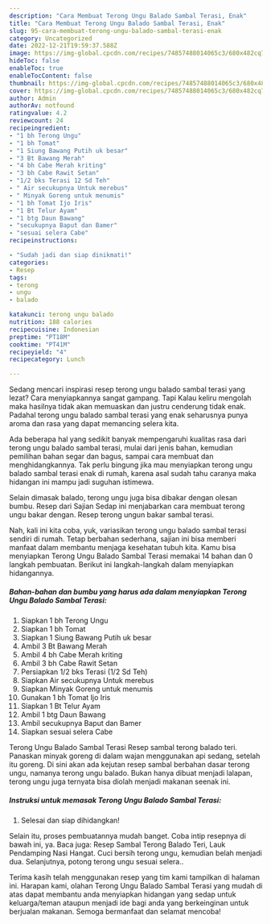 ```yaml
---
description: "Cara Membuat Terong Ungu Balado Sambal Terasi, Enak"
title: "Cara Membuat Terong Ungu Balado Sambal Terasi, Enak"
slug: 95-cara-membuat-terong-ungu-balado-sambal-terasi-enak
category: Uncategorized
date: 2022-12-21T19:59:37.588Z
image: https://img-global.cpcdn.com/recipes/74857488014065c3/680x482cq70/terong-ungu-balado-sambal-terasi-foto-resep-utama.jpg
hideToc: false
enableToc: true
enableTocContent: false
thumbnail: https://img-global.cpcdn.com/recipes/74857488014065c3/680x482cq70/terong-ungu-balado-sambal-terasi-foto-resep-utama.jpg
cover: https://img-global.cpcdn.com/recipes/74857488014065c3/680x482cq70/terong-ungu-balado-sambal-terasi-foto-resep-utama.jpg
author: Admin
authorAv: notfound
ratingvalue: 4.2
reviewcount: 24
recipeingredient:
- "1 bh Terong Ungu"
- "1 bh Tomat"
- "1 Siung Bawang Putih uk besar"
- "3 Bt Bawang Merah"
- "4 bh Cabe Merah kriting"
- "3 bh Cabe Rawit Setan"
- "1/2 bks Terasi 12 Sd Teh"
- " Air secukupnya Untuk merebus"
- " Minyak Goreng untuk menumis"
- "1 bh Tomat Ijo Iris"
- "1 Bt Telur Ayam"
- "1 btg Daun Bawang"
- "secukupnya Baput dan Bamer"
- "sesuai selera Cabe"
recipeinstructions:

- "Sudah jadi dan siap dinikmati!"
categories:
- Resep
tags:
- terong
- ungu
- balado

katakunci: terong ungu balado 
nutrition: 188 calories
recipecuisine: Indonesian
preptime: "PT18M"
cooktime: "PT41M"
recipeyield: "4"
recipecategory: Lunch

---
```



Sedang mencari inspirasi resep terong ungu balado sambal terasi yang lezat? Cara menyiapkannya sangat gampang. Tapi Kalau keliru mengolah maka hasilnya tidak akan memuaskan dan justru cenderung tidak enak. Padahal terong ungu balado sambal terasi yang enak seharusnya punya aroma dan rasa yang dapat memancing selera kita.


Ada beberapa hal yang sedikit banyak mempengaruhi kualitas rasa dari terong ungu balado sambal terasi, mulai dari jenis bahan, kemudian pemilihan bahan segar dan bagus, sampai cara membuat dan menghidangkannya. Tak perlu bingung jika mau menyiapkan terong ungu balado sambal terasi enak di rumah, karena asal sudah tahu caranya maka hidangan ini mampu jadi suguhan istimewa.

Selain dimasak balado, terong ungu juga bisa dibakar dengan olesan bumbu. Resep dari Sajian Sedap ini menjabarkan cara membuat terong ungu bakar dengan. Resep terong ungun bakar sambal terasi.


Nah, kali ini kita coba, yuk, variasikan terong ungu balado sambal terasi sendiri di rumah. Tetap berbahan sederhana, sajian ini bisa memberi manfaat dalam membantu menjaga kesehatan tubuh kita. Kamu bisa menyiapkan Terong Ungu Balado Sambal Terasi memakai 14 bahan dan 0 langkah pembuatan. Berikut ini langkah-langkah dalam menyiapkan hidangannya.

<!--inarticleads1-->

##### Bahan-bahan dan bumbu yang harus ada dalam menyiapkan Terong Ungu Balado Sambal Terasi:

1. Siapkan 1 bh Terong Ungu
1. Siapkan 1 bh Tomat
1. Siapkan 1 Siung Bawang Putih uk besar
1. Ambil 3 Bt Bawang Merah
1. Ambil 4 bh Cabe Merah kriting
1. Ambil 3 bh Cabe Rawit Setan
1. Persiapkan 1/2 bks Terasi (1/2 Sd Teh)
1. Siapkan  Air secukupnya Untuk merebus
1. Siapkan  Minyak Goreng untuk menumis
1. Gunakan 1 bh Tomat Ijo Iris
1. Siapkan 1 Bt Telur Ayam
1. Ambil 1 btg Daun Bawang
1. Ambil secukupnya Baput dan Bamer
1. Siapkan sesuai selera Cabe


Terong Ungu Balado Sambal Terasi Resep sambal terong balado teri. Panaskan minyak goreng di dalam wajan menggunakan api sedang, setelah itu goreng. Di sini akan ada kejutan resep sambal berbahan dasar terong ungu, namanya terong ungu balado. Bukan hanya dibuat menjadi lalapan, terong ungu juga ternyata bisa diolah menjadi makanan seenak ini. 

<!--inarticleads2-->

##### Instruksi untuk memasak Terong Ungu Balado Sambal Terasi:


1. Selesai dan siap dihidangkan!

Selain itu, proses pembuatannya mudah banget. Coba intip resepnya di bawah ini, ya. Baca juga: Resep Sambal Terong Balado Teri, Lauk Pendamping Nasi Hangat. Cuci bersih terong ungu, kemudian belah menjadi dua. Selanjutnya, potong terong ungu sesuai selera.. 

Terima kasih telah menggunakan resep yang tim kami tampilkan di halaman ini. Harapan kami, olahan Terong Ungu Balado Sambal Terasi yang mudah di atas dapat membantu anda menyiapkan hidangan yang sedap untuk keluarga/teman ataupun menjadi ide bagi anda yang berkeinginan untuk berjualan makanan. Semoga bermanfaat dan selamat mencoba!

